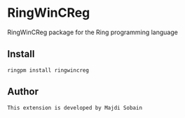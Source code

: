 # RingWinCReg

RingWinCReg package for the Ring programming language

## Install

	ringpm install ringwincreg

## Author

	This extension is developed by Majdi Sobain